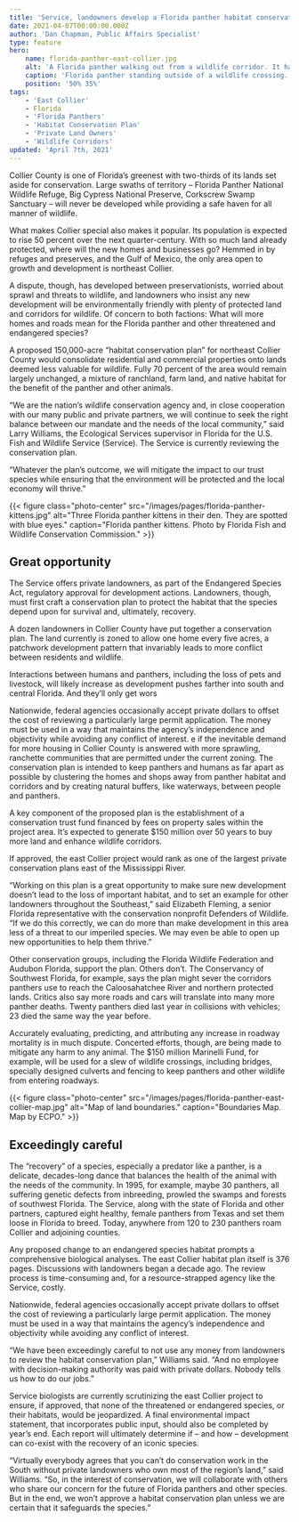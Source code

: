 ```yaml
---
title: 'Service, landowners develop a Florida panther habitat conservation plan '
date: 2021-04-07T00:00:00.000Z
author: 'Dan Chapman, Public Affairs Specialist'
type: feature
hero:
    name: florida-panther-east-collier.jpg
    alt: 'A Florida panther walking out from a wildlife corridor. It has a long tan body and yellow eyes.'
    caption: 'Florida panther standing outside of a wildlife crossing. Photo by fStop Foundation.'
    position: '50% 35%'
tags:
    - 'East Collier'
    - Florida
    - 'Florida Panthers'
    - 'Habitat Conservation Plan'
    - 'Private Land Owners'
    - 'Wildlife Corridors'
updated: 'April 7th, 2021'
---
```


Collier County is one of Florida’s greenest with two-thirds of its lands set aside for conservation. Large swaths of territory – Florida Panther National Wildlife Refuge, Big Cypress National Preserve, Corkscrew Swamp Sanctuary – will never be developed while providing a safe haven for all manner of wildlife.

What makes Collier special also makes it popular. Its population is expected to rise 50 percent over the next quarter-century. With so much land already protected, where will the new homes and businesses go? Hemmed in by refuges and preserves, and the Gulf of Mexico, the only area open to growth and development is northeast Collier.

A dispute, though, has developed between preservationists, worried about sprawl and threats to wildlife, and landowners who insist any new development will be environmentally friendly with plenty of protected land and corridors for wildlife. Of concern to both factions: What will more homes and roads mean for the Florida panther and other threatened and endangered species?

A proposed 150,000-acre “habitat conservation plan” for northeast Collier County would consolidate residential and commercial properties onto lands deemed less valuable for wildlife. Fully 70 percent of the area would remain largely unchanged, a mixture of ranchland, farm land, and native habitat for the benefit of the panther and other animals.

“We are the nation’s wildlife conservation agency and, in close cooperation with our many public and private partners, we will continue to seek the right balance between our mandate and the needs of the local community,” said Larry Williams, the Ecological Services supervisor in Florida for the U.S. Fish and Wildlife Service (Service). The Service is currently reviewing the conservation plan. 

“Whatever the plan’s outcome, we will mitigate the impact to our trust species while ensuring that the environment will be protected and the local economy will thrive.”  

{{< figure class="photo-center" src="/images/pages/florida-panther-kittens.jpg" alt="Three Florida panther kittens in their den. They are spotted with blue eyes." caption="Florida panther kittens. Photo by Florida Fish and Wildlife Conservation Commission." >}}

## Great opportunity

The Service offers private landowners, as part of the Endangered Species Act, regulatory approval for development actions.  Landowners, though, must first craft a conservation plan to protect the habitat that the species depend upon for survival and, ultimately, recovery.

A dozen landowners in Collier County have put together a conservation plan. The land currently is zoned to allow one home every five acres, a patchwork development pattern that invariably leads to more conflict between residents and wildlife.

Interactions between humans and panthers, including the loss of pets and livestock, will likely increase as development pushes farther into south and central Florida. And they’ll only get wors

Nationwide, federal agencies occasionally accept private dollars to offset the cost of reviewing a particularly large permit application. The money must be used in a way that maintains the agency’s independence and objectivity while avoiding any conflict of interest.    e if the inevitable demand for more housing in Collier County is answered with more sprawling, ranchette communities  that are permitted under the current zoning. The conservation plan is intended to keep panthers and humans as far apart as possible by clustering the homes and shops away from panther habitat and corridors and by creating natural buffers, like waterways, between people and panthers.

A key component of the proposed plan is the establishment of a conservation trust fund financed by fees on property sales within the project area. It’s expected to generate $150 million over 50 years to buy  more land and enhance wildlife corridors.

If approved, the east Collier project would rank as one of the largest private conservation plans east of the Mississippi River.

“Working on this plan is a great opportunity to make sure new development doesn’t lead to the loss of important habitat, and to set an example for other landowners throughout the Southeast,” said Elizabeth Fleming, a senior Florida representative with the conservation nonprofit Defenders of Wildlife. “If we do this correctly, we can do more than make development in this area less of a threat to our imperiled species. We may even be able to open up new opportunities to help them thrive.”

Other conservation groups, including the Florida Wildlife Federation and Audubon Florida, support the plan. Others don’t. The Conservancy of Southwest Florida, for example, says the plan might sever the corridors panthers use to reach the Caloosahatchee River and northern protected lands. Critics also say more roads and cars will translate into many more panther deaths. Twenty panthers died last year in collisions with vehicles; 23 died the same way the year before.

Accurately evaluating, predicting, and attributing any increase in roadway mortality is in much dispute. Concerted efforts, though, are being made to mitigate any harm to any animal. The $150 million Marinelli Fund, for example, will be used for a slew of wildlife crossings, including bridges, specially designed culverts and fencing to keep panthers and other wildlife from entering roadways.

{{< figure class="photo-center" src="/images/pages/florida-panther-east-collier-map.jpg" alt="Map of land boundaries." caption="Boundaries Map. Map by ECPO." >}}

## Exceedingly careful

The “recovery” of a species, especially a predator like a panther, is a delicate, decades-long dance that  balances the health of the animal with the needs of the community. In 1995, for example, maybe 30 panthers, all suffering genetic defects from inbreeding, prowled the swamps and forests of southwest Florida. The Service, along with the state of Florida and other partners, captured eight healthy, female panthers from Texas and set them loose in Florida to breed. Today, anywhere from 120 to 230 panthers roam Collier and adjoining counties.

Any proposed change to an endangered species habitat prompts a comprehensive biological analyses. The east Collier habitat plan itself is 376 pages. Discussions with landowners began a decade ago. The review process is time-consuming and, for a resource-strapped agency like the Service, costly.

Nationwide, federal agencies occasionally accept private dollars to offset the cost of reviewing a particularly large permit application. The money must be used in a way that maintains the agency’s independence and objectivity while avoiding any conflict of interest.

“We have been exceedingly careful to not use any money from landowners to review the habitat conservation plan,” Williams said. “And no employee with decision-making authority was paid with private dollars. Nobody tells us how to do our jobs.”

Service biologists are currently scrutinizing the east Collier project to ensure, if approved, that none of the threatened or endangered species, or their habitats, would be jeopardized. A final environmental impact statement, that incorporates public input, should also be completed by year’s end. Each report will ultimately determine if – and how – development can co-exist with the recovery of an iconic species.

“Virtually everybody agrees that you can’t do conservation work in the South without private landowners who own most of the region’s land,” said Williams. “So, in the interest of conservation, we will collaborate with others who share our concern for the future of Florida panthers and other species. But in the end, we won’t approve a habitat conservation plan unless we are certain that it safeguards the species.”

